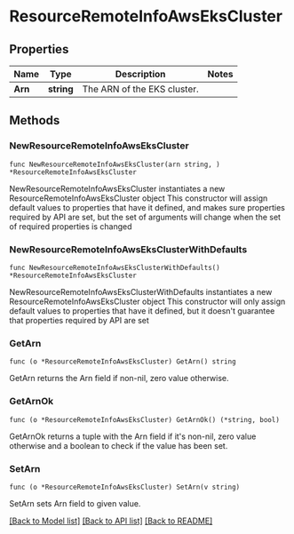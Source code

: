 # ResourceRemoteInfoAwsEksCluster

## Properties

Name | Type | Description | Notes
------------ | ------------- | ------------- | -------------
**Arn** | **string** | The ARN of the EKS cluster. | 

## Methods

### NewResourceRemoteInfoAwsEksCluster

`func NewResourceRemoteInfoAwsEksCluster(arn string, ) *ResourceRemoteInfoAwsEksCluster`

NewResourceRemoteInfoAwsEksCluster instantiates a new ResourceRemoteInfoAwsEksCluster object
This constructor will assign default values to properties that have it defined,
and makes sure properties required by API are set, but the set of arguments
will change when the set of required properties is changed

### NewResourceRemoteInfoAwsEksClusterWithDefaults

`func NewResourceRemoteInfoAwsEksClusterWithDefaults() *ResourceRemoteInfoAwsEksCluster`

NewResourceRemoteInfoAwsEksClusterWithDefaults instantiates a new ResourceRemoteInfoAwsEksCluster object
This constructor will only assign default values to properties that have it defined,
but it doesn't guarantee that properties required by API are set

### GetArn

`func (o *ResourceRemoteInfoAwsEksCluster) GetArn() string`

GetArn returns the Arn field if non-nil, zero value otherwise.

### GetArnOk

`func (o *ResourceRemoteInfoAwsEksCluster) GetArnOk() (*string, bool)`

GetArnOk returns a tuple with the Arn field if it's non-nil, zero value otherwise
and a boolean to check if the value has been set.

### SetArn

`func (o *ResourceRemoteInfoAwsEksCluster) SetArn(v string)`

SetArn sets Arn field to given value.



[[Back to Model list]](../README.md#documentation-for-models) [[Back to API list]](../README.md#documentation-for-api-endpoints) [[Back to README]](../README.md)


